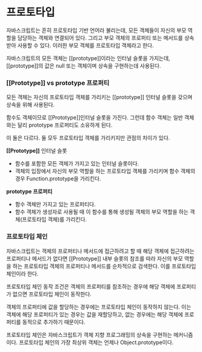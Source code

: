 # 프로토타입

자바스크립트는 흔히 프로토타입 기반 언어라 불리는데, 모든 객체들이 자신의 부모 역할을 담당하는 객체와 연결되어 있다. 그리고 부모 객체의 프로퍼티 또는 메서드를 상속받아 사용할 수 있다. 이러한 부모 객체를 프로토타입 객체라고 한다.

자바스크립트의 모든 객체는 [[prototype]]이라는 인터널 슬롯을 가지는데, [[prototype]]의 값은 null 또는 객체이며 상속을 구현하는데 사용된다. 

### [[Prototype]] vs prototype 프로퍼티

모든 객체는 자신의 프로토타입 객체를 가리키는 [[prototype]] 인터널 슬롯을 갖으며 상속을 위해 사용된다.

함수도 객체이므로 [[Prototype]]인터널 슬롯을 가진다. 그런데 함수 객체는 일반 객체와는 달리 prototype 프로퍼티도 소유하게 된다.

이 둘은 다르다. 둘 모두 프로토타입 객체를 가리키지만 관점의 차이가 있다.

**[[Prototype]]** 인터널 슬롯

- 함수를 포함한 모든 객체가 가지고 있는 인터널 슬롯이다.
- 객체의 입장에서 자신의 부모 역할을 하는 프로토타입 객체를 가리키며 함수 객체의 경우 Function.prototype을 가리킨다.

**prototype 프로퍼티**

- 함수 객체만 가지고 있는 프로퍼티다.
- 함수 객체가 생성자로 사용될 때 이 함수를 통해 생성될 객체의 부모 역할을 하는 객체(프로토타입 객체)를 가리킨다.

### 프로토타입 체인

자바스크립트는 객체의 프로퍼티나 메서드에 접근하려고 할 때 해당 객체에 접근하려는 프로퍼티나 메서드가 없다면 [[Prototype]] 내부 슬롯의 참조를 따라 자신의 부모 역할을 하는 프로토타입 객체의 프로퍼티나 메서드를 순차적으로 검색한다. 이를 프로토타입 체인이라 한다. 

프로토타입 체인 동작 조건은 객체의 프로퍼티를 참조하는 경우에 해당 객체에 프로퍼티가 없으면 프로토타입 체인이 동작한다.

객체의 프로퍼티에 값을 할당하는 경우에는 프로토타입 체인이 동작하지 않는다. 이는 객체에 해당 프로퍼티가 있는 경우는 값을 재할당하고, 없는 경우에는 해당 객체에 프로퍼티를 동적으로 추가하기 때문이다. 

프로토타입 체인은 자바스크립트가 객체 지향 프로그래밍의 상속을 구현하는 메커니즘이다. 프로토타입 체인의 가장 최상위 객체는 언제나 Object.prototype이다.